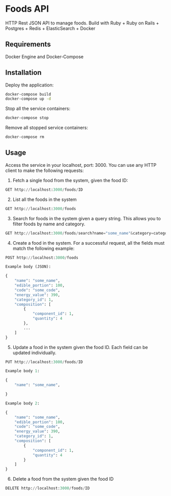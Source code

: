 # Foods API

HTTP Rest JSON API to manage foods. Build with Ruby + Ruby on Rails + Postgres + Redis + ElasticSearch + Docker

## Requirements

Docker Engine and Docker-Compose

## Installation

Deploy the application:

```bash
docker-compose build
docker-compose up -d
```
Stop all the service containers:

```bash
docker-compose stop
```

Remove all stopped service containers:


```bash
docker-compose rm
```

## Usage

Access the service in your localhost, port: 3000. You can use any HTTP client to make the following requests:

1. Fetch a single food from the system, given the food ID:

```python
GET http://localhost:3000/foods/ID
```

2. List all the foods in the system

```python
GET http://localhost:3000/foods
```

3. Search for foods in the system given a query string. This allows you to filter foods by name and category.

```python
GET http://localhost:3000/foods/search?name="some_name"&category=category_id
```

4. Create a food in the system. For a successful request, all the fields must match the following example:

```python
POST http://localhost:3000/foods

Example body (JSON):

{
    "name": "some_name",
    "edible_portion": 100,
    "code": "some_code",
    "energy_value": 390,
    "category_id": 1,
    "composition": [
        {
            "component_id": 1,
            "quantity": 4
        },
        ...
    ]
}
```

5. Update a food in the system given the food ID. Each field can be updated individually.

```python
PUT http://localhost:3000/foods/ID

Example body 1:

{
    "name": "some_name",

}

Example body 2:

{
    "name": "some_name",
    "edible_portion": 100,
    "code": "some_code",
    "energy_value": 390,
    "category_id": 1,
    "composition": [
        {
            "component_id": 1,
            "quantity": 4
        }
    ]
}

```

6. Delete a food from the system given the food ID

```python
DELETE http://localhost:3000/foods/ID
```
